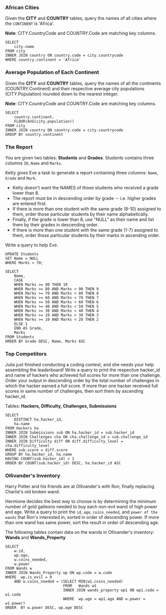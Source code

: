 ### African Cities

Given the **CITY** and **COUNTRY** tables, query the names of all cities where the `CONTINENT` is 'Africa'.

**Note**: CITY.CountryCode and COUNTRY.Code are matching key columns.
<br>

    SELECT
        city.name
    FROM city
    INNER JOIN country ON country.code = city.countrycode
    WHERE country.continent = 'Africa'


### Average Population of Each Continent

Given the **CITY** and **COUNTRY** tables, query the names of all the continents (COUNTRY.Continent) and their respective average city populations (CITY.Population) rounded down to the nearest integer.

**Note**: CITY.CountryCode and COUNTRY.Code are matching key columns.
<br>

    SELECT
        country.continent,
        FLOOR(AVG(city.population))
    FROM city
    INNER JOIN country ON country.code = city.countrycode
    GROUP BY country.continent

### The Report

You are given two tables: **Students** and **Grades**. Students contains three columns `ID`, `Name` and `Marks`.

Ketty gives Eve a task to generate a report containing three columns: `Name`, `Grade` and `Mark`. 

- Ketty doesn't want the NAMES of those students who received a grade lower than 8. 
- The report must be in descending order by grade -- i.e. higher grades are entered first. 
- If there is more than one student with the same grade (8-10) assigned to them, order those particular students by their name alphabetically. 
- Finally, if the grade is lower than 8, use "NULL" as their name and list them by their grades in descending order. 
- If there is more than one student with the same grade (1-7) assigned to them, order those particular students by their marks in ascending order.

Write a query to help Eve.
<br>

    UPDATE Students
    SET Name = NULL
    WHERE Marks < 70;

    SELECT
        Name,
        CASE
        WHEN Marks >= 90 THEN 10
        WHEN Marks >= 80 AND Marks < 90 THEN 9
        WHEN Marks >= 70 AND Marks < 80 THEN 8
        WHEN Marks >= 60 AND Marks < 70 THEN 7
        WHEN Marks >= 50 AND Marks < 60 THEN 6
        WHEN Marks >= 40 AND Marks < 50 THEN 5
        WHEN Marks >= 30 AND Marks < 40 THEN 4
        WHEN Marks >= 20 AND Marks < 30 THEN 3
        WHEN Marks >= 10 AND Marks < 20 THEN 2
        ELSE 1
        END AS Grade,
        Marks
    FROM Students
    ORDER BY Grade DESC, Name, Marks ASC


### Top Competitors

Julia just finished conducting a coding contest, and she needs your help assembling the leaderboard! Write a query to print the respective hacker_id and name of hackers who achieved full scores for more than one challenge. Order your output in descending order by the total number of challenges in which the hacker earned a full score. If more than one hacker received full scores in same number of challenges, then sort them by ascending hacker_id.

Tables: **Hackers, Difficulty, Challenges, Submissions** 
<br>

    SELECT
        DISTINCT ha.hacker_id,
        ha.name
    FROM Hackers ha 
    INNER JOIN Submissions sub ON ha.hacker_id = sub.hacker_id 
    INNER JOIN Challenges cha ON cha.challenge_id = sub.challenge_id
    INNER JOIN Difficulty diff ON diff.difficulty_level = cha.difficulty_level
    WHERE sub.score = diff.score
    GROUP BY ha.hacker_id, ha.name
    HAVING COUNT(sub.hacker_id) > 1
    ORDER BY COUNT(sub.hacker_id) DESC, ha.hacker_id ASC

### Ollivander's Inventory

Harry Potter and his friends are at Ollivander's with Ron, finally replacing Charlie's old broken wand.

Hermione decides the best way to choose is by determining the minimum number of gold galleons needed to buy each non-evil wand of high power and age. Write a query to print the `id`, `age`, `coins_needed`, and `power of the wands` that Ron's interested in, sorted in order of descending power. If more than one wand has same power, sort the result in order of descending age.

The following tables contain data on the wands in Ollivander's inventory: **Wands** and **Wands_Property**
<br>

    SELECT 
        w.id, 
        wp.age, 
        w.coins_needed, 
        w.power 
    FROM Wands w 
    INNER JOIN Wands_Property wp ON wp.code = w.code 
    WHERE  wp.is_evil = 0 
        AND w.coins_needed = (SELECT MIN(w1.coins_needed) 
                              FROM   Wands w1 
                              INNER JOIN wands_property wp1 ON wp1.code = w1.code 
                              WHERE  wp.age = wp1.age AND w.power = w1.power) 
    ORDER  BY w.power DESC, wp.age DESC




